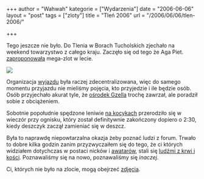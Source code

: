 +++
author = "Wahwah"
kategorie = ["Wydarzenia"]
date = "2006-06-06"
layout = "post"
tags = ["zloty"]
title = "Tleń 2006"
url = "/2006/06/06/tlen-2006/"

+++

Tego jeszcze nie było. Do Tlenia w Borach Tucholskich zjechało na weekend towarzystwo z całego kraju. Zaczęło się od tego że Aga Piet. [zaproponowała][1] mega-zlot w lecie.

<img align="middle" src="http://www.atopowe-zapalenie.pl/mediawiki/images/thumb/1/17/Tlen-road-sign.jpg/200px-Tlen-road-sign.jpg" />

Organizacja [wyjazdu][2] była raczej zdecentralizowana, więc do samego momentu przyjazdu nie mieliśmy pojęcia, kto przyjedzie i ile będzie osób. Osób przyjechało akurat tyle, że [ośrodek Gzella][3] trochę zawrzał, ale poradził sobie z obciążeniem.

Sobotnie popołudnie spędzone leniwie [na kocykach][4] przerodziło się w wieczór przy ognisku, który został definitywnie zakończony dopiero o 2:30, kiedy deszczyk zaczął zamieniać się w deszcz.

Była to naprawdę niepowtarzalna okazja żeby poznać ludzi z forum. Trwało to dobre kilka godzin zanim przyzwyczaiłem się do tego, że ci których widziałem dotychczas w postaci nicków i [awatarów][5], stali się [ludźmi z krwi i kości][6]. Poznawaliśmy się na nowo, poznawaliśmy się _inaczej_.

Ci, których nie było na zlocie, mogą obejrzeć [zdjęcia][7].

 [1]: http://www.atopowe-zapalenie.pl/forum/viewtopic.php?p=22043#22043
 [2]: http://www.atopowe-zapalenie.pl/atopedia/Tle%C5%84_2006
 [3]: http://www.rekreacja.gzella.pl/
 [4]: http://www.atopowe-zapalenie.pl/atopedia/Grafika:Tlen2006-pano2.jpg
 [5]: http://www.atopowe-zapalenie.pl/atopedia/Awatary
 [6]: http://www.atopowe-zapalenie.pl/atopedia/Grafika:Uchachani.jpg
 [7]: http://www.atopowe-zapalenie.pl/atopedia/Tle%C5%84_2006 "Zdjęcia z Tlenia 2006"